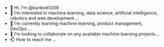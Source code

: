 - 👋 Hi, I’m @bankole1209
- 👀 I’m interested in machine learning, data science, artificial intelligence, robotics and web development....
- 🌱 I’m currently learning machine learning, product management, DevOps ...
- 💞️ I’m looking to collaborate on any available machine learning projects...
- 📫 How to reach me ...

<!---
bankole1209/bankole1209 is a ✨ special ✨ repository because its `README.md` (this file) appears on your GitHub profile.
You can click the Preview link to take a look at your changes.
--->
